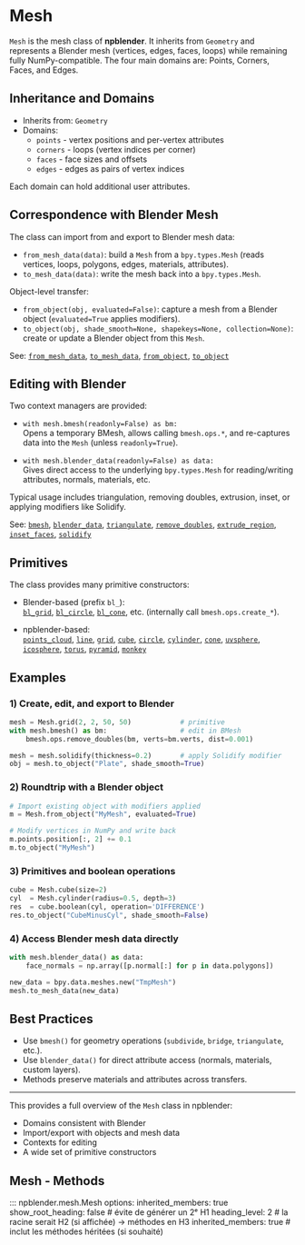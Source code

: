 # Mesh

`Mesh` is the mesh class of **npblender**. It inherits from `Geometry` and represents a Blender mesh (vertices, edges, faces, loops) while remaining fully NumPy-compatible. The four main domains are: Points, Corners, Faces, and Edges.

## Inheritance and Domains

- Inherits from: `Geometry`
- Domains:
  - `points` - vertex positions and per-vertex attributes
  - `corners` - loops (vertex indices per corner)
  - `faces` - face sizes and offsets
  - `edges` - edges as pairs of vertex indices

Each domain can hold additional user attributes.

## Correspondence with Blender Mesh

The class can import from and export to Blender mesh data:

- `from_mesh_data(data)`: build a `Mesh` from a `bpy.types.Mesh` (reads vertices, loops, polygons, edges, materials, attributes).
- `to_mesh_data(data)`: write the mesh back into a `bpy.types.Mesh`.

Object-level transfer:

- `from_object(obj, evaluated=False)`: capture a mesh from a Blender object (`evaluated=True` applies modifiers).
- `to_object(obj, shade_smooth=None, shapekeys=None, collection=None)`: create or update a Blender object from this `Mesh`.

See: [`from_mesh_data`](np.blender.mesh.Mesh.from_mesh_data), [`to_mesh_data`](np.blender.mesh.Mesh.to_mesh_data), [`from_object`](np.blender.mesh.Mesh.from_object), [`to_object`](np.blender.mesh.Mesh.to_object)

## Editing with Blender

Two context managers are provided:

- `with mesh.bmesh(readonly=False) as bm:`  
  Opens a temporary BMesh, allows calling `bmesh.ops.*`, and re-captures data into the `Mesh` (unless `readonly=True`).

- `with mesh.blender_data(readonly=False) as data:`  
  Gives direct access to the underlying `bpy.types.Mesh` for reading/writing attributes, normals, materials, etc.

Typical usage includes triangulation, removing doubles, extrusion, inset, or applying modifiers like Solidify.

See: [`bmesh`](np.blender.mesh.Mesh.bmesh), [`blender_data`](np.blender.mesh.Mesh.blender_data), [`triangulate`](np.blender.mesh.Mesh.triangulate), [`remove_doubles`](np.blender.mesh.Mesh.remove_doubles), [`extrude_region`](np.blender.mesh.Mesh.extrude_region), [`inset_faces`](np.blender.mesh.Mesh.inset_faces), [`solidify`](np.blender.mesh.Mesh.solidify)

## Primitives

The class provides many primitive constructors:

- Blender-based (prefix `bl_`):  
  [`bl_grid`](np.blender.mesh.Mesh.bl_grid), [`bl_circle`](np.blender.mesh.Mesh.bl_circle), [`bl_cone`](np.blender.mesh.Mesh.bl_cone), etc. (internally call `bmesh.ops.create_*`).

- npblender-based:  
  [`points_cloud`](np.blender.mesh.Mesh.points_cloud), [`line`](np.blender.mesh.Mesh.line), [`grid`](np.blender.mesh.Mesh.grid), [`cube`](np.blender.mesh.Mesh.cube), [`circle`](np.blender.mesh.Mesh.circle), [`cylinder`](np.blender.mesh.Mesh.cylinder), [`cone`](np.blender.mesh.Mesh.cone), [`uvsphere`](np.blender.mesh.Mesh.uvsphere), [`icosphere`](np.blender.mesh.Mesh.icosphere), [`torus`](np.blender.mesh.Mesh.torus), [`pyramid`](np.blender.mesh.Mesh.pyramid), [`monkey`](np.blender.mesh.Mesh.monkey)

## Examples

### 1) Create, edit, and export to Blender
```python
mesh = Mesh.grid(2, 2, 50, 50)            # primitive
with mesh.bmesh() as bm:                  # edit in BMesh
    bmesh.ops.remove_doubles(bm, verts=bm.verts, dist=0.001)

mesh = mesh.solidify(thickness=0.2)       # apply Solidify modifier
obj = mesh.to_object("Plate", shade_smooth=True)
```

### 2) Roundtrip with a Blender object
```python
# Import existing object with modifiers applied
m = Mesh.from_object("MyMesh", evaluated=True)

# Modify vertices in NumPy and write back
m.points.position[:, 2] += 0.1
m.to_object("MyMesh")
```

### 3) Primitives and boolean operations
```python
cube = Mesh.cube(size=2)
cyl  = Mesh.cylinder(radius=0.5, depth=3)
res  = cube.boolean(cyl, operation='DIFFERENCE')
res.to_object("CubeMinusCyl", shade_smooth=False)
```

### 4) Access Blender mesh data directly
```python
with mesh.blender_data() as data:
    face_normals = np.array([p.normal[:] for p in data.polygons])

new_data = bpy.data.meshes.new("TmpMesh")
mesh.to_mesh_data(new_data)
```

## Best Practices

- Use `bmesh()` for geometry operations (`subdivide`, `bridge`, `triangulate`, etc.).
- Use `blender_data()` for direct attribute access (normals, materials, custom layers).
- Methods preserve materials and attributes across transfers.

---

This provides a full overview of the `Mesh` class in npblender:  
- Domains consistent with Blender  
- Import/export with objects and mesh data  
- Contexts for editing  
- A wide set of primitive constructors  


## Mesh - Methods

::: npblender.mesh.Mesh
    options:
      inherited_members: true
      show_root_heading: false      # évite de générer un 2ᵉ H1
      heading_level: 2              # la racine serait H2 (si affichée) → méthodes en H3
      inherited_members: true       # inclut les méthodes héritées (si souhaité)
